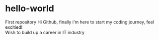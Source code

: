 # hello-world
First repository 
Hi Github, finally i'm here to start my coding journey, feel excitied!          
Wish to build up a career in IT industry 
